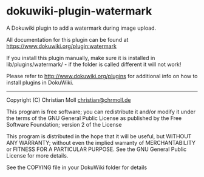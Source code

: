 dokuwiki-plugin-watermark
=========================

A Dokuwiki plugin to add a watermark during image upload.


All documentation for this plugin can be found at
https://www.dokuwiki.org/plugin:watermark

If you install this plugin manually, make sure it is installed in
lib/plugins/watermark/ - if the folder is called different it
will not work!

Please refer to http://www.dokuwiki.org/plugins for additional info
on how to install plugins in DokuWiki.

----
Copyright (C) Christian Moll <christian@chrmoll.de>

This program is free software; you can redistribute it and/or modify
it under the terms of the GNU General Public License as published by
the Free Software Foundation; version 2 of the License

This program is distributed in the hope that it will be useful,
but WITHOUT ANY WARRANTY; without even the implied warranty of
MERCHANTABILITY or FITNESS FOR A PARTICULAR PURPOSE. See the
GNU General Public License for more details.

See the COPYING file in your DokuWiki folder for details


